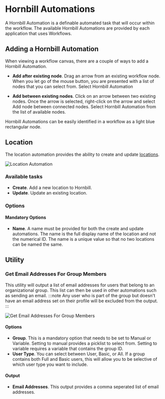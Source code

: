 # Hornbill Automations
A Hornbill Automation is a definable automated task that will occur within the workflow. The available Hornbill Automations are provided by each application that uses Workflows.

## Adding a Hornbill Automation
When viewing a workflow canvas, there are a couple of ways to add a Hornbill Automation.

* **Add after existing node**. Drag an arrow from an existing workflow node. When you let go of the mouse button, you are presented with a list of nodes that you can select from. Select Hornbill Automation

* **Add between existing nodes**. Click on an arrow between two existing nodes. Once the arrow is selected, right-click on the arrow and select Add node between connected nodes. Select Hornbill Automation from the list of available nodes.

Hornbill Automations can be easily identified in a workflow as a light blue rectangular node.

## Location
The location automation provides the ability to create and update [locations](/esp-config/organizational-data/locations).

![Location Automation](/_books/esp-config/images/workflow-location.png)

### Available tasks
* **Create**. Add a new location to Hornbill.  
* **Update**. Update an existing location.

### Options
#### Mandatory Options
* **Name**. A name must be provided for both the create and update automations. The name is the full display name of the location and not the numerical ID.  The name is a unique value so that no two locations can be named the same.  


## Utility
### Get Email Addresses For Group Members
This utility will output a list of email addresses for users that belong to an organizational group. This list can then be used in other automations such as sending an email.
:::note
Any user who is part of the group but doesn't have an email address set on their profile will be excluded from the output.
:::

![Get Email Addresses For Group Members](/_books/esp-config/images/workflow-utility-get-group-email-addresses.png)

#### Options
* **Group**. This is a mandatory option that needs to be set to Manual or Variable.  Setting to manual provides a picklist to select from.  Setting to variable requires a variable that contains the group ID.
* **User Type**.  You can select between User, Basic, or All.  If a group contains both Full and Basic users, this will allow you to be selective of which user type you want to include.

#### Output
* **Email Addresses**. This output provides a comma seperated list of email addresses.
